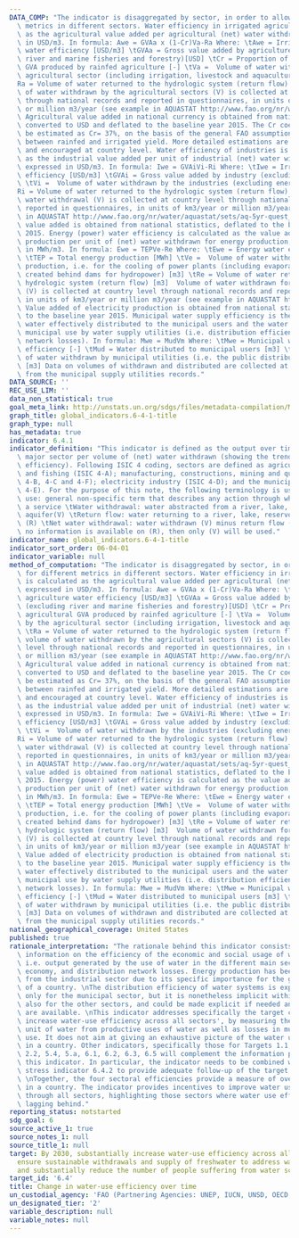 ```yaml
---
DATA_COMP: "The indicator is disaggregated by sector, in order to allow for different\
  \ metrics in different sectors. Water efficiency in irrigated agriculture is calculated\
  \ as the agricultural value added per agricultural (net) water withdrawn, expressed\
  \ in USD/m3. In formula: Awe = GVAa x (1-Cr)Va-Ra Where: \tAwe = Irrigated agriculture\
  \ water efficiency [USD/m3] \tGVAa = Gross value added by agriculture (excluding\
  \ river and marine fisheries and forestry)[USD] \tCr = Proportion of agricultural\
  \ GVA produced by rainfed agriculture [-] \tVa =  Volume of water withdrawn by the\
  \ agricultural sector (including irrigation, livestock and aquaculture) [m3] \t\
  Ra = Volume of water returned to the hydrologic system (return flow) [m3]  The volume\
  \ of water withdrawn by the agricultural sectors (V) is collected at country level\
  \ through national records and reported in questionnaires, in units of km3/year\
  \ or million m3/year (see example in AQUASTAT http://www.fao.org/nr/water/aquastat/sets/aq-5yr-quest_eng.xls).\
  \ Agricultural value added in national currency is obtained from national statistics,\
  \ converted to USD and deflated to the baseline year 2015. The Cr coefficient can\
  \ be estimated as Cr= 37%, on the basis of the general FAO assumption on the ratio\
  \ between rainfed and irrigated yield. More detailed estimations are however possible\
  \ and encouraged at country level. Water efficiency of industries is calculated\
  \ as the industrial value added per unit of industrial (net) water withdrawn, and\
  \ expressed in USD/m3. In formula: Iwe = GVAiVi-Ri Where: \tIwe = Irrigated water\
  \ efficiency [USD/m3] \tGVAi = Gross value added by industry (excluding energy)[USD]\
  \ \tVi =  Volume of water withdrawn by the industries (excluding energy) [m3] \t\
  Ri = Volume of water returned to the hydrologic system (return flow) [m3]  Industrial\
  \ water withdrawal (V) is collected at country level through national records and\
  \ reported in questionnaires, in units of km3/year or million m3/year (see example\
  \ in AQUASTAT http://www.fao.org/nr/water/aquastat/sets/aq-5yr-quest_eng.xls). Industrial\
  \ value added is obtained from national statistics, deflated to the baseline year\
  \ 2015. Energy (power) water efficiency is calculated as the value added of power\
  \ production per unit of (net) water withdrawn for energy production, and expressed\
  \ in MWh/m3. In formula: Ewe = TEPVe-Re Where: \tEwe = Energy water efficiency [MWh/m3]\
  \ \tTEP = Total energy production [MWh] \tVe =  Volume of water withdrawn for energy\
  \ production, i.e. for the cooling of power plants (including evaporation from reservoirs\
  \ created behind dams for hydropower) [m3] \tRe = Volume of water returned to the\
  \ hydrologic system (return flow) [m3]  Volume of water withdrawn for energy production\
  \ (V) is collected at country level through national records and reported in questionnaires,\
  \ in units of km3/year or million m3/year (see example in AQUASTAT http://www.fao.org/nr/water/aquastat/sets/aq-5yr-quest_eng.xls).\
  \ Value added of electricity production is obtained from national statistics, deflated\
  \ to the baseline year 2015. Municipal water supply efficiency is the ratio between\
  \ water effectively distributed to the municipal users and the water withdrawn for\
  \ municipal use by water supply utilities (i.e. distribution efficiency, size of\
  \ network losses). In formula: Mwe = MudVm Where: \tMwe = Municipal water supply\
  \ efficiency [-] \tMud = Water distributed to municipal users [m3] \tVm = Volume\
  \ of water withdrawn by municipal utilities (i.e. the public distribution network)\
  \ [m3] Data on volumes of withdrawn and distributed are collected at country level\
  \ from the municipal supply utilities records."
DATA_SOURCE: ''
REC_USE_LIM: ''
data_non_statistical: true
goal_meta_link: http://unstats.un.org/sdgs/files/metadata-compilation/Metadata-Goal-6.pdf
graph_title: global_indicators.6-4-1-title
graph_type: null
has_metadata: true
indicator: 6.4.1
indicator_definition: "This indicator is defined as the output over time of a given\
  \ major sector per volume of (net) water withdrawn (showing the trend in water use\
  \ efficiency). Following ISIC 4 coding, sectors are defined as agriculture, forestry\
  \ and fishing (ISIC 4-A); manufacturing, constructions, mining and quarrying (ISIC\
  \ 4-B, 4-C and 4-F); electricity industry (ISIC 4-D); and the municipal sector (ISIC\
  \ 4-E). For the purpose of this note, the following terminology is used: \tWater\
  \ use: general non-specific term that describes any action through which water provides\
  \ a service \tWater withdrawal: water abstracted from a river, lake, reservoir or\
  \ aquifer(V) \tReturn flow: water returning to a river, lake, reservoir or aquifer\
  \ (R) \tNet water withdrawal: water withdrawn (V) minus return flow (R) Note: If\
  \ no information is available on (R), then only (V) will be used."
indicator_name: global_indicators.6-4-1-title
indicator_sort_order: 06-04-01
indicator_variable: null
method_of_computation: "The indicator is disaggregated by sector, in order to allow\
  \ for different metrics in different sectors. Water efficiency in irrigated agriculture\
  \ is calculated as the agricultural value added per agricultural (net) water withdrawn,\
  \ expressed in USD/m3. In formula: Awe = GVAa x (1-Cr)Va-Ra Where: \tAwe = Irrigated\
  \ agriculture water efficiency [USD/m3] \tGVAa = Gross value added by agriculture\
  \ (excluding river and marine fisheries and forestry)[USD] \tCr = Proportion of\
  \ agricultural GVA produced by rainfed agriculture [-] \tVa =  Volume of water withdrawn\
  \ by the agricultural sector (including irrigation, livestock and aquaculture) [m3]\
  \ \tRa = Volume of water returned to the hydrologic system (return flow) [m3]  The\
  \ volume of water withdrawn by the agricultural sectors (V) is collected at country\
  \ level through national records and reported in questionnaires, in units of km3/year\
  \ or million m3/year (see example in AQUASTAT http://www.fao.org/nr/water/aquastat/sets/aq-5yr-quest_eng.xls).\
  \ Agricultural value added in national currency is obtained from national statistics,\
  \ converted to USD and deflated to the baseline year 2015. The Cr coefficient can\
  \ be estimated as Cr= 37%, on the basis of the general FAO assumption on the ratio\
  \ between rainfed and irrigated yield. More detailed estimations are however possible\
  \ and encouraged at country level. Water efficiency of industries is calculated\
  \ as the industrial value added per unit of industrial (net) water withdrawn, and\
  \ expressed in USD/m3. In formula: Iwe = GVAiVi-Ri Where: \tIwe = Irrigated water\
  \ efficiency [USD/m3] \tGVAi = Gross value added by industry (excluding energy)[USD]\
  \ \tVi =  Volume of water withdrawn by the industries (excluding energy) [m3] \t\
  Ri = Volume of water returned to the hydrologic system (return flow) [m3]  Industrial\
  \ water withdrawal (V) is collected at country level through national records and\
  \ reported in questionnaires, in units of km3/year or million m3/year (see example\
  \ in AQUASTAT http://www.fao.org/nr/water/aquastat/sets/aq-5yr-quest_eng.xls). Industrial\
  \ value added is obtained from national statistics, deflated to the baseline year\
  \ 2015. Energy (power) water efficiency is calculated as the value added of power\
  \ production per unit of (net) water withdrawn for energy production, and expressed\
  \ in MWh/m3. In formula: Ewe = TEPVe-Re Where: \tEwe = Energy water efficiency [MWh/m3]\
  \ \tTEP = Total energy production [MWh] \tVe =  Volume of water withdrawn for energy\
  \ production, i.e. for the cooling of power plants (including evaporation from reservoirs\
  \ created behind dams for hydropower) [m3] \tRe = Volume of water returned to the\
  \ hydrologic system (return flow) [m3]  Volume of water withdrawn for energy production\
  \ (V) is collected at country level through national records and reported in questionnaires,\
  \ in units of km3/year or million m3/year (see example in AQUASTAT http://www.fao.org/nr/water/aquastat/sets/aq-5yr-quest_eng.xls).\
  \ Value added of electricity production is obtained from national statistics, deflated\
  \ to the baseline year 2015. Municipal water supply efficiency is the ratio between\
  \ water effectively distributed to the municipal users and the water withdrawn for\
  \ municipal use by water supply utilities (i.e. distribution efficiency, size of\
  \ network losses). In formula: Mwe = MudVm Where: \tMwe = Municipal water supply\
  \ efficiency [-] \tMud = Water distributed to municipal users [m3] \tVm = Volume\
  \ of water withdrawn by municipal utilities (i.e. the public distribution network)\
  \ [m3] Data on volumes of withdrawn and distributed are collected at country level\
  \ from the municipal supply utilities records."
national_geographical_coverage: United States
published: true
rationale_interpretation: "The rationale behind this indicator consists in providing\
  \ information on the efficiency of the economic and social usage of water resources,\
  \ i.e. output generated by the use of water in the different main sectors of the\
  \ economy, and distribution network losses. Energy production has been disaggregated\
  \ from the industrial sector due to its specific importance for the general development\
  \ of a country. \nThe distribution efficiency of water systems is explicitly considered\
  \ only for the municipal sector, but it is nonetheless implicit within the calculations\
  \ also for the other sectors, and could be made explicit if needed and where data\
  \ are available. \nThis indicator addresses specifically the target component 'substantially\
  \ increase water-use efficiency across all sectors', by measuring the output per\
  \ unit of water from productive uses of water as well as losses in municipal water\
  \ use. It does not aim at giving an exhaustive picture of the water utilization\
  \ in a country. Other indicators, specifically those for Targets 1.1, 1.2, 2.1,\
  \ 2.2, 5.4, 5.a, 6.1, 6.2, 6.3, 6.5 will complement the information provided by\
  \ this indicator. In particular, the indicator needs to be combined with the water\
  \ stress indicator 6.4.2 to provide adequate follow-up of the target formulation.\
  \ \nTogether, the four sectoral efficiencies provide a measure of overall efficiency\
  \ in a country. The indicator provides incentives to improve water use efficiency\
  \ through all sectors, highlighting those sectors where water use efficiency is\
  \ lagging behind."
reporting_status: notstarted
sdg_goal: 6
source_active_1: true
source_notes_1: null
source_title_1: null
target: By 2030, substantially increase water-use efficiency across all sectors and
  ensure sustainable withdrawals and supply of freshwater to address water scarcity
  and substantially reduce the number of people suffering from water scarcity.
target_id: '6.4'
title: Change in water-use efficiency over time
un_custodial_agency: 'FAO (Partnering Agencies: UNEP, IUCN, UNSD, OECD, Eurostat)'
un_designated_tier: '2'
variable_description: null
variable_notes: null
---
```

